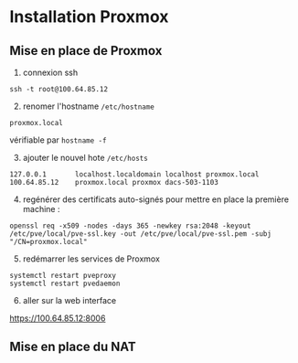 # Installation Proxmox

## Mise en place de Proxmox

1. connexion ssh

`ssh -t root@100.64.85.12`


2. renomer l'hostname `/etc/hostname`

`proxmox.local`

vérifiable par `hostname -f`


3. ajouter le nouvel hote `/etc/hosts`

```
127.0.0.1	    localhost.localdomain localhost proxmox.local
100.64.85.12	proxmox.local proxmox dacs-503-1103
```


4. regénérer des certificats auto-signés pour mettre en place la première machine :

`openssl req -x509 -nodes -days 365 -newkey rsa:2048 -keyout /etc/pve/local/pve-ssl.key -out /etc/pve/local/pve-ssl.pem -subj "/CN=proxmox.local"`


5. redémarrer les services de Proxmox

```
systemctl restart pveproxy
systemctl restart pvedaemon
```


6. aller sur la web interface

https://100.64.85.12:8006


## Mise en place du NAT

